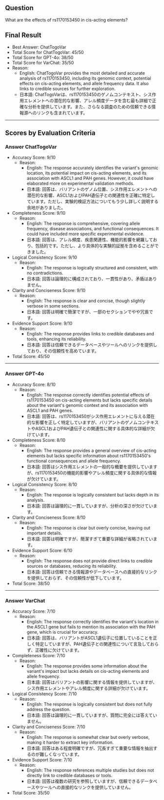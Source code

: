 ## Question

What are the effects of rs1170153450 in cis-acting elements?

## Final Result

- Best Answer: ChatTogoVar
- Total Score for ChatTogoVar: 45/50
- Total Score for GPT-4o: 38/50
- Total Score for VarChat: 35/50
- Reason:
  - English: ChatTogoVar provides the most detailed and accurate analysis of rs1170153450, including its genomic context, potential effects on cis-acting elements, and allele frequency data. It also links to credible sources for further exploration.
  - 日本語: ChatTogoVarは、rs1170153450のゲノムコンテキスト、シス作用エレメントへの潜在的な影響、アレル頻度データを含む最も詳細で正確な分析を提供しています。また、さらなる調査のための信頼できる情報源へのリンクも含まれています。

---

## Scores by Evaluation Criteria

### Answer ChatTogoVar
- Accuracy Score: 9/10
  - Reason: 
    - English: The response accurately identifies the variant's genomic location, its potential impact on cis-acting elements, and its association with ASCL1 and PAH genes. However, it could have elaborated more on experimental validation methods.
    - 日本語: 回答は、バリアントのゲノム位置、シス作用エレメントへの潜在的な影響、ASCL1およびPAH遺伝子との関連性を正確に特定しています。ただし、実験的検証方法についてもう少し詳しく説明する余地がありました。
- Completeness Score: 9/10
  - Reason: 
    - English: The response is comprehensive, covering allele frequency, disease associations, and functional consequences. It could have included more specific experimental evidence.
    - 日本語: 回答は、アレル頻度、疾患関連性、機能的影響を網羅しており、包括的です。ただし、より具体的な実験的証拠を含めることができました。
- Logical Consistency Score: 9/10
  - Reason: 
    - English: The response is logically structured and consistent, with no contradictions.
    - 日本語: 回答は論理的に構成されており、一貫性があり、矛盾はありません。
- Clarity and Conciseness Score: 9/10
  - Reason: 
    - English: The response is clear and concise, though slightly verbose in some sections.
    - 日本語: 回答は明確で簡潔ですが、一部のセクションでやや冗長です。
- Evidence Support Score: 9/10
  - Reason: 
    - English: The response provides links to credible databases and tools, enhancing its reliability.
    - 日本語: 回答は信頼できるデータベースやツールへのリンクを提供しており、その信頼性を高めています。
- Total Score: 45/50

---

### Answer GPT-4o
- Accuracy Score: 8/10
  - Reason: 
    - English: The response correctly identifies potential effects of rs1170153450 on cis-acting elements but lacks specific details about the variant's genomic context and its association with ASCL1 and PAH genes.
    - 日本語: 回答は、rs1170153450がシス作用エレメントに与える潜在的な影響を正しく特定していますが、バリアントのゲノムコンテキストやASCL1およびPAH遺伝子との関連性に関する具体的な詳細が欠けています。
- Completeness Score: 8/10
  - Reason: 
    - English: The response provides a general overview of cis-acting elements but lacks specific information about rs1170153450's functional consequences and allele frequency.
    - 日本語: 回答はシス作用エレメントの一般的な概要を提供していますが、rs1170153450の機能的影響やアレル頻度に関する具体的な情報が欠けています。
- Logical Consistency Score: 8/10
  - Reason: 
    - English: The response is logically consistent but lacks depth in its analysis.
    - 日本語: 回答は論理的に一貫していますが、分析の深さが欠けています。
- Clarity and Conciseness Score: 8/10
  - Reason: 
    - English: The response is clear but overly concise, leaving out important details.
    - 日本語: 回答は明確ですが、簡潔すぎて重要な詳細が省略されています。
- Evidence Support Score: 6/10
  - Reason: 
    - English: The response does not provide direct links to credible sources or databases, reducing its reliability.
    - 日本語: 回答は信頼できる情報源やデータベースへの直接的なリンクを提供しておらず、その信頼性が低下しています。
- Total Score: 38/50

---

### Answer VarChat
- Accuracy Score: 7/10
  - Reason: 
    - English: The response correctly identifies the variant's location in the ASCL1 gene but fails to mention its association with the PAH gene, which is crucial for accuracy.
    - 日本語: 回答は、バリアントがASCL1遺伝子に位置していることを正しく特定していますが、PAH遺伝子との関連性について言及しておらず、正確性に欠けています。
- Completeness Score: 7/10
  - Reason: 
    - English: The response provides some information about the variant's impact but lacks details on cis-acting elements and allele frequency.
    - 日本語: 回答はバリアントの影響に関する情報を提供していますが、シス作用エレメントやアレル頻度に関する詳細が欠けています。
- Logical Consistency Score: 7/10
  - Reason: 
    - English: The response is logically consistent but does not fully address the question.
    - 日本語: 回答は論理的に一貫していますが、質問に完全には答えていません。
- Clarity and Conciseness Score: 7/10
  - Reason: 
    - English: The response is somewhat clear but overly verbose, making it harder to extract key information.
    - 日本語: 回答はある程度明確ですが、冗長すぎて重要な情報を抽出するのが難しくなっています。
- Evidence Support Score: 7/10
  - Reason: 
    - English: The response references multiple studies but does not directly link to credible databases or tools.
    - 日本語: 回答は複数の研究を参照していますが、信頼できるデータベースやツールへの直接的なリンクを提供していません。
- Total Score: 35/50